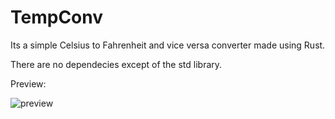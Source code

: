 # TempConv
Its a simple Celsius to Fahrenheit and vice versa converter made using Rust.

There are no dependecies except of the std library.

Preview:

![preview](https://github.com/user-attachments/assets/0d020efc-a583-4cbd-8ff1-49f173a91101)
